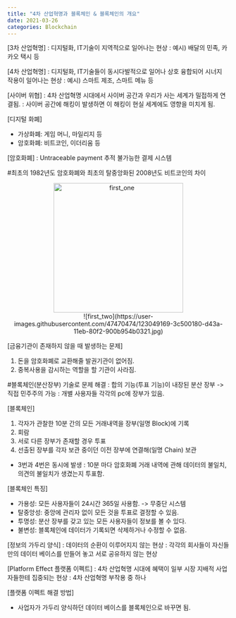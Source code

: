 ```yaml
---
title: "4차 산업혁명과 블록체인 & 블록체인의 개요"
date: 2021-03-26
categories: Blockchain
---
```

[3차 산업혁명]
: 디지털화, IT기술이 지역적으로 일어나는 현상
: 예시) 배달의 민족, 카카오 택시 등

[4차 산업혁명]
: 디지털화, IT기술들이 동시다발적으로 일어나 상호 융합되어 시너지 작용이 일어나는 현상
: 예시) 스마트 제조, 스마트 메뉴 등

[사이버 위협]
: 4차 산업혁명 시대에서 사이버 공간과 우리가 사는 세계가 밀접하게 연결됨. 
: 사이버 공간에 해킹이 발생하면 이 해킹이 현실 세계에도 영향을 미치게 됨.

[디지털 화폐]
- 가상화폐: 게임 머니, 마일리지 등
- 암호화폐: 비트코인, 이더리움 등

[암호화폐]
: Untraceable payment 추적 불가능한 결제 시스템

#최초의 1982년도 암호화폐와 최초의 탈중앙화된 2008년도 비트코인의 차이
<center><img width="294" alt="first_one" src="https://user-images.githubusercontent.com/47470474/123049140-34905d00-d43a-11eb-8839-8a482dc85f8e.png"></center>
<center>![first_two](https://user-images.githubusercontent.com/47470474/123049169-3c500180-d43a-11eb-80f2-900b954b0321.jpg)</center>


[금융기관이 존재하지 않을 때 발생하는 문제]
1. 돈을 암호화폐로 교환해줄 발권기관이 없어짐.
2. 중복사용을 감시하는 역할을 할 기관이 사라짐.

#블록체인(분산장부) 기술로 문제 해결
: 합의 기능(투표 기능)이 내장된 분산 장부 -> 직접 민주주의 가능
: 개별 사용자들 각각의 pc에 장부가 있음.

[블록체인]
1. 각자가 관찰한 10분 간의 모든 거래내역을 장부(일명 Block)에 기록
2. 회람
3. 서로 다른 장부가 존재할 경우 투표
4. 선출된 장부를 각자 보관 중이던 이전 장부에 연결해(일명 Chain) 보관
* 3번과 4번은 동시에 발생
: 10분 마다 암호화폐 거래 내역에 관해 데이터의 불일치, 의견의 불일치가 생겼는지 투표함. 

[블록체인 특징]
- 가용성: 모든 사용자들이 24시간 365일 사용함. -> 무중단 시스템
- 탈중앙성: 중앙에 관리자 없이 모든 것을 투표로 결정할 수 있음.
- 투명성: 분산 장부를 갖고 있는 모든 사용자들이 정보를 볼 수 있다.
- 불변성: 블록체인에 데이터가 기록되면 삭제하거나 수정할 수 없음.

[정보의 가두리 양식]
: 데이터의 순환이 이루어지지 않는 현상
: 각각의 회사들이 자신들만의 데이터 베이스를 만들어 놓고 서로 공유하지 않는 현상

[Platform Effect 플랫폼 이펙트]
: 4차 산업혁명 시대에 혜택이 일부 시장 지배적 사업자들한테 집중되는 현상
: 4차 산업혁명 부작용 중 하나

[플랫폼 이펙트 해결 방법]
- 사업자가 가두리 양식하던 데이터 베이스를 블록체인으로 바꾸면 됨.
